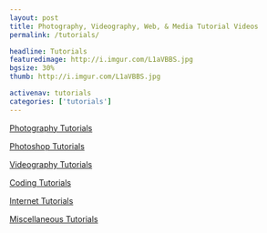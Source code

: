 ```yaml
---
layout: post
title: Photography, Videography, Web, & Media Tutorial Videos
permalink: /tutorials/

headline: Tutorials
featuredimage: http://i.imgur.com/L1aVBBS.jpg
bgsize: 30%
thumb: http://i.imgur.com/L1aVBBS.jpg

activenav: tutorials
categories: ['tutorials']
---
```


<div class="col-md-6 col-sm-12" style="margin-top: 3%;">
	<div class="pull-left overlayimg" style="background: url('http://i.imgur.com/RgjFzbv.jpg') center center; background-size: cover;">
		<div class="overlaycontainer"><span class="overlaytxt"><a href="photography">Photography Tutorials</a></span></div>
	</div>
</div>

<div class="col-md-6 col-sm-12" style="margin-top: 3%;">
	<div class="pull-left overlayimg" style="background: url('http://i.imgur.com/4iE0dV0.jpg') center center; background-size: cover;">
		<div class="overlaycontainer"><span class="overlaytxt"><a href="photoshop">Photoshop Tutorials</a></span></div>
	</div>
</div>

<div class="col-md-6 col-sm-12" style="margin-top: 3%;">
	<div class="pull-left overlayimg" style="background: url('http://i.imgur.com/Rf54SBb.jpg') center center; background-size: cover;">
		<div class="overlaycontainer"><span class="overlaytxt"><a href="videography">Videography Tutorials</a></span></div>
	</div>
</div>

<div class="col-md-6 col-sm-12" style="margin-top: 3%;">
	<div class="pull-left overlayimg" style="background: url('http://i.imgur.com/JWifsPG.jpg') center center; background-size: cover;">
		<div class="overlaycontainer"><span class="overlaytxt"><a href="coding">Coding Tutorials</a></span></div>
	</div>
</div>

<div class="col-md-6 col-sm-12" style="margin-top: 3%;">
	<div class="pull-left overlayimg" style="background: url('http://i.imgur.com/ByQzdAH.jpg') center center; background-size: cover;">
		<div class="overlaycontainer"><span class="overlaytxt"><a href="internet">Internet Tutorials</a></span></div>
	</div>
</div>

<div class="col-md-6 col-sm-12" style="margin-top: 3%;">
	<div class="pull-left overlayimg" style="background: url('http://i.imgur.com/mFNtdCr.jpg') center center; background-size: cover;">
		<div class="overlaycontainer"><span class="overlaytxt"><a href="misc">Miscellaneous Tutorials</a></span></div>
	</div>
</div>